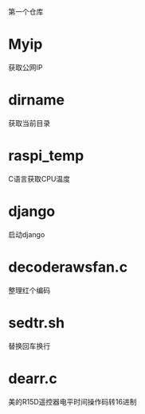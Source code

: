 第一个仓库


Myip
=======

获取公网IP


dirname
=======

获取当前目录


raspi_temp
==========
C语言获取CPU温度

django
=======
启动django 

decoderawsfan.c
===============
整理红个编码

sedtr.sh
========
替换回车换行

dearr.c
=========
美的R15D遥控器电平时间操作码转16进制
